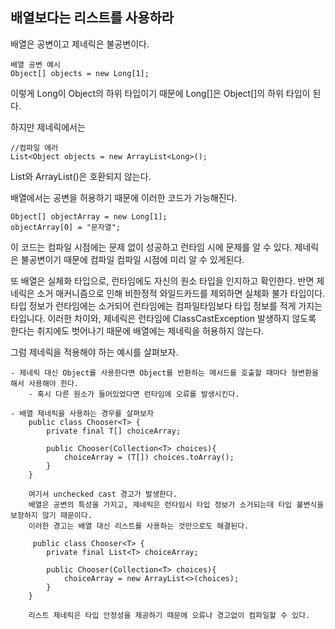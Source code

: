 ## 배열보다는 리스트를 사용하라

배열은 공변이고 제네릭은 불공변이다.
```
배열 공변 예시
Object[] objects = new Long[1];
```
이렇게 Long이 Object의 하위 타입이기 때문에 Long[]은 Object[]의 하위 타입이 된다.

하지만 제네릭에서는
```
//컴파일 에러
List<Object objects = new ArrayList<Long>();
```
List<Object>와 ArrayList<Long>()은 호환되지 않는다.

배열에서는 공변을 허용하기 때문에 이러한 코드가 가능해진다.
```
Object[] objectArray = new Long[1];
objectArray[0] = "문자열";
```
이 코드는 컴파일 시점에는 문제 없이 성공하고 런타임 시에 문제를 알 수 있다.
제네릭은 불공변이기 때문에 컴파일 컴파일 시점에 미리 알 수 있게된다.

또 배열은 실체화 타입으로, 런타임에도 자신의 원소 타입을 인지하고 확인한다. 
반면 제네릭은 소거 매커니즘으로 인해 비한정적 와일드카드를 제외하면 실체화 불가 타입이다.
타입 정보가 런타임에는 소거되어 런타임에는 컴파일타임보다 타입 정보를 적게 가지는 타입니다.
이러한 차이와, 제네릭은 런타임에 ClassCastException 발생하지 않도록 한다는 취지에도 벗어나기 때문에
배열에는 제네릭을 허용하지 않는다.

그럼 제네릭을 적용해야 하는 예시를 살펴보자.

```
- 제네릭 대신 Object를 사용한다면 Object를 반환하는 메서드를 호출할 때마다 형변환을 해서 사용해야 한다.
    - 혹시 다른 원소가 들어있었다면 런타임에 오류를 발생시킨다.

- 배열 제네릭을 사용하는 경우를 살펴보자
    public class Chooser<T> {
        private final T[] choiceArray;
        
        public Chooser(Collection<T> choices){
            choiceArray = (T[]) choices.toArray();
        }
    }
    
    여기서 unchecked cast 경고가 발생한다.
    배열은 공변의 특성을 가지고, 제네릭은 런타임시 타입 정보가 소거되는데 타입 불변식을 보장하지 않기 때문이다.
    이러한 경고는 배열 대신 리스트를 사용하는 것만으로도 해결된다.
    
     public class Chooser<T> {
        private final List<T> choiceArray;
        
        public Chooser(Collection<T> choices){
            choiceArray = new ArrayList<>(choices);
        }
    }
    
    리스트 제네릭은 타입 안정성을 제공하기 때문에 오류나 경고없이 컴파일할 수 있다.
```





